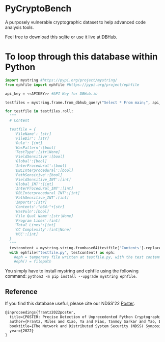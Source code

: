 # PyCryptoBench

A purposely vulnerable cryptographic dataset to help advanced code analysis tools.

Feel free to download this sqlite or use it live at [DBHub](https://dbhub.io/frantzme/PyCryptoBench.sqlite).

# To loop through this database within Python

```python
import mystring #https://pypi.org/project/mystring/
from ephfile import ephfile #https://pypi.org/project/ephfile

api_key = <<APIKEY>> #API Key for DBHub.io

testfiles = mystring.frame.from_dbhub_query("Select * From main;", api_key, "frantzme", "PyCryptoBench.sqlite")

for testfile in testfiles.roll:
  """
  # Content

  testfile = {
    'FileName': [str]
    'FileDir': [str]
    'Rule': [int]
    'HasPattern':[bool]
    'TestType':[str|None]
    'FieldSensitive':[bool]
    'Global':[bool]
    'InterProcedural':[bool]
    'DBLInterprocedural':[bool]
    'PathSensitive':[bool]
    'FieldSensitive_INT':[int]
    'Global_INT':[int]
    'InterProcedural_INT':[int]
    'DBLInterprocedural_INT':[int]
    'PathSensitive_INT':[int]
    'Imports':[str]
    'Contents':"b64:"+[str]
    'HasVuln':[bool]
    'File Qual Name':[str|None]
    'Program Lines':[int]
    'Total Lines':[int]
    'CC Complexity':[int|None]
    'MCC':[int]
  }
  """
  testcontent = mystring.string.frombase64(testfile['Contents'].replace('b64:',''))
  with ephfile("testfile.py", testcontent) as eph:
    #eph = temporary file written at testfile.py, with the test content already written in
    #eph() = filepath
```

You simply have to install mystring and ephfile using the following command: `python3 -m pip install --upgrade mystring ephfile`.

## Reference

If you find this database useful, please cite our NDSS'22 [Poster](https://www.ndss-symposium.org/wp-content/uploads/NDSS2022Poster_paper_28.pdf).
```tex
@inproceedings{frantz2022poster,
  title={POSTER: Precise Detection of Unprecedented Python Cryptographic Misuses Using On-Demand Analysis},
  author={Frantz, Miles and Xiao, Ya and Pias, Tanmoy Sarkar and Yao, Danfeng Daphne},
  booktitle={The Network and Distributed System Security (NDSS) Symposium},
  year={2022}
}
```
